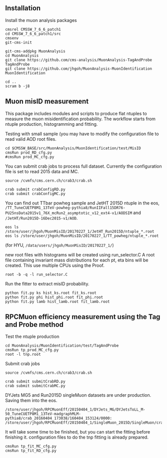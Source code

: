 ## Installation
Install the muon analysis packages
```
cmsrel CMSSW_7_6_6_patch1
cd CMSSW_7_6_6_patch1/src
cmsenv
git-cms-init

git-cms-addpkg MuonAnalysis
cd MuonAnalysis
git clone https://github.com/cms-analysis/MuonAnalysis-TagAndProbe TagAndProbe
git clone https://github.com/jhgoh/MuonAnalysis-MuonIdentification MuonIdentification

cd ..
scram b -j8
```

## Muon misID measurement
This package includes modules and scripts to produce flat ntuples to measure the muon misidentification probability.
The workflow starts from ntuple production, histogramming and fitting.

Testing with small sample (you may have to modify the configuration file to read valid AOD root files.
```
cd $CMSSW_BASE/src/MuonAnalysis/MuonIdentification/test/MisID
cmsRun prod_RD_cfg.py
#cmsRun prod_MC_cfg.py
```

You can submit crab jobs to process full dataset. Currently the configuration file is set to read 2015 data and MC.

```
source /cvmfs/cms.cern.ch/crab3/crab.sh

crab submit crabConfigRD.py
crab submit crabConfigMC.py
```

You can find out TTbar powheg sample and JetHT 2015D ntuple in the eos,
`/TT_TuneCUETP8M1_13TeV-powheg-pythia8/RunIIFall15DR76-PU25nsData2015v1_76X_mcRun2_asymptotic_v12_ext4-v1/AODSIM` and `/JetHT/Run2015D-16Dec2015-v1/AOD`.

```
eos ls /store/user/jhgoh/MuonMisID/20170227_1/JetHT_Run2015D/ntuple_*.root
eos ls /store/user/jhgoh/MuonMisID/20170227_1/TT_powheg/ntuple_*.root
```
(for HYU, `/data/users/jhgoh/MuonMisID/20170227_1/`)

new root files with histograms will be created using run_selector.C
A root file containing invariant mass distributions for each pt, eta bins will be created. This use multiple CPUs using the Proof.

```
root -b -q -l run_selector.C
```

Run the fitter to extract misID probability.

```
python fit.py ks hist_ks.root fit_ks.root
python fit.py phi hist_phi.root fit_phi.root
python fit.py lamb hist_lamb.root fit_lamb.root
```

## RPCMuon efficiency measurement using the Tag and Probe method

Test the ntuple production

```
cd MuonAnalysis/MuonIdentification/test/TagAndProbe
cmsRun tp_prod_MC_cfg.py
root -l tnp.root
```

Submit crab jobs

```
source /cvmfs/cms.cern.ch/crab3/crab.sh

crab submit submitCrabRD.py
crab submit submitCrabMC.py
```

DYJets MG5 and Run2015D singleMuon datasets are under production. Saving them into the eos.

```
/store/user/jhgoh/RPCMuonEff/20150404_1/DYJets_MG/DYJetsToLL_M-50_TuneCUETP8M1_13TeV-madgraphMLM-pythia8/crab_20160404_173038/160404_153124/0000:
/store/user/jhgoh/RPCMuonEff/20150404_1/SingleMuon_2015D/SingleMuon/crab_20160404_173352/160404_153427/0000
```
It will take some time to be finished, but you can start the fitting before finishing it.
configuration files to do the tnp fitting is already prepared.

```
cmsRun tp_fit_MC_cfg.py
cmsRun tp_fit_RD_cfg.py
```
